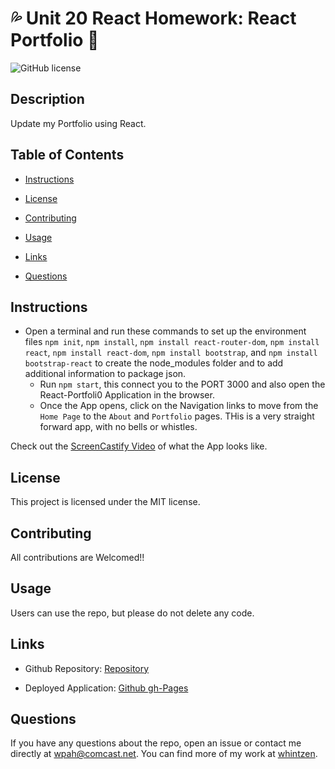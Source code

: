 # :sweat_drops: Unit 20 React Homework: React Portfolio :dizzy:
  

![GitHub license](https://img.shields.io/badge/license-MIT-blue.svg) 


## Description 

Update my Portfolio using React.  

## Table of Contents

* [Instructions](#instructions)

* [License](#license)

* [Contributing](#contributing)

* [Usage](#usage)

* [Links](#links)

* [Questions](#questions)


## Instructions

* Open a terminal and run these commands to set up the environment files `npm init`, `npm install`, 
  `npm install react-router-dom`, `npm install react`, `npm install react-dom`, `npm install bootstrap`, and `npm install bootstrap-react` to create the node_modules folder and to add additional information to package json.  
  * Run `npm start`, this connect you to the PORT 3000 and also open the React-Portfoli0 Application in the browser.
  * Once the App opens, click on the Navigation links to move from the `Home Page` to the `About` and `Portfolio` pages.  THis is a very straight forward app, with no bells or whistles.   

Check out the [ScreenCastify Video](https://drive.google.com/file/d/1Jz-RnrbnMGd3U42IGQvBUbsWaeuFvLk2/view?usp=sharing) of what the App looks like.

## License

This project is licensed under the MIT license.

## Contributing

All contributions are Welcomed!!

## Usage

Users can use the repo, but please do not delete any code.

## Links
* Github Repository: 
    [Repository](https://github.com/whintzen/React-Portfolio)
  
* Deployed Application: 
    [Github gh-Pages ](https://whintzen.github.io/React-Portfolio)
    
## Questions

If you have any questions about the repo, open an issue or contact me directly at wpah@comcast.net. You can find more of my work at [whintzen](https://github.com/whintzen/).


